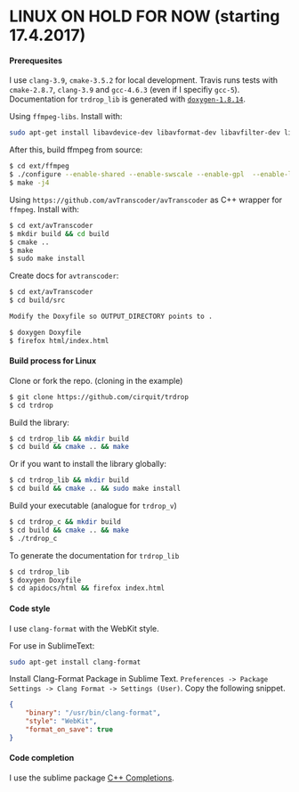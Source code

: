 # LINUX ON HOLD FOR NOW (starting 17.4.2017)

#### Prerequesites

I use `clang-3.9`, `cmake-3.5.2` for local development. Travis runs tests with `cmake-2.8.7`, `clang-3.9` and `gcc-4.6.3` (even if I specifiy `gcc-5`). Documentation for `trdrop_lib` is generated with [`doxygen-1.8.14`](http://www.stack.nl/~dimitri/doxygen/download.html).

Using `ffmpeg-libs`. Install with:

```bash
sudo apt-get install libavdevice-dev libavformat-dev libavfilter-dev libavcodec-dev libswscale-dev libavutil-dev yasm libtheora-dev libvorbis-dev libvpx-dev libx264-dev
```

After this, build ffmpeg from source:

```bash
$ cd ext/ffmpeg
$ ./configure --enable-shared --enable-swscale --enable-gpl  --enable-libx264 --enable-libvpx --enable-libtheora --enable-libvorbis
$ make -j4 
```

Using `https://github.com/avTranscoder/avTranscoder` as C++ wrapper for `ffmpeg`. Install with:

```bash
$ cd ext/avTranscoder 
$ mkdir build && cd build
$ cmake ..
$ make
$ sudo make install
```

Create docs for `avtranscoder`:

```bash
$ cd ext/avTranscoder
$ cd build/src

Modify the Doxyfile so OUTPUT_DIRECTORY points to .

$ doxygen Doxyfile
$ firefox html/index.html
```

#### Build process for Linux

Clone or fork the repo. (cloning in the example)
```bash
$ git clone https://github.com/cirquit/trdrop
$ cd trdrop
```

Build the library:
```bash
$ cd trdrop_lib && mkdir build
$ cd build && cmake .. && make
```

Or if you want to install the library globally:
```bash
$ cd trdrop_lib && mkdir build
$ cd build && cmake .. && sudo make install
```

Build your executable (analogue for `trdrop_v`)
```bash
$ cd trdrop_c && mkdir build
$ cd build && cmake .. && make
$ ./trdrop_c
```

To generate the documentation for `trdrop_lib`
```bash
$ cd trdrop_lib
$ doxygen Doxyfile
$ cd apidocs/html && firefox index.html
```

#### Code style

I use `clang-format` with the WebKit style. 

For use in SublimeText:

```bash
sudo apt-get install clang-format
```
Install Clang-Format Package in Sublime Text. `Preferences -> Package Settings -> Clang Format -> Settings (User)`. Copy the following snippet.
```json
{
    "binary": "/usr/bin/clang-format",
    "style": "WebKit",
    "format_on_save": true
}
```

#### Code completion

I use the sublime package [C++ Completions](https://github.com/tushortz/CPP-Completions). 

